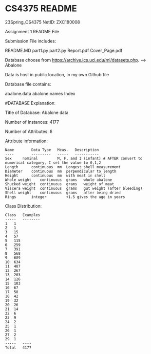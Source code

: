 # CS4375 README
23Spring_CS4375
NetID: ZXC180008

Assignment 1 README File

Submission File includes:

README.MD
part1.py
part2.py
Report.pdf
Cover_Page.pdf

Database choose from https://archive.ics.uci.edu/ml/datasets.php. --> Abalone

Data is host in public location, in my own Github file

Database file contains:

abalone.data
abalone.names
Index

#DATABASE Explanation:

Title of Database: Abalone data

Number of Instances: 4177

Number of Attributes: 8

Attribute information:


	Name		Data Type	Meas.	Description
	----		---------	-----	-----------
	Sex		nominal			M, F, and I (infant) # AFTER convert to numerical category, I set the value to 0,1,2
	Length		continuous	mm	Longest shell measurement
	Diameter	continuous	mm	perpendicular to length
	Height		continuous	mm	with meat in shell
	Whole weight	continuous	grams	whole abalone
	Shucked weight	continuous	grams	weight of meat
	Viscera weight	continuous	grams	gut weight (after bleeding)
	Shell weight	continuous	grams	after being dried
	Rings		integer			+1.5 gives the age in years


 Class Distribution:

	Class	Examples
	-----	--------
	1	1
	2	1
	3	15
	4	57
	5	115
	6	259
	7	391
	8	568
	9	689
	10	634
	11	487
	12	267
	13	203
	14	126
	15	103
	16	67
	17	58
	18	42
	19	32
	20	26
	21	14
	22	6
	23	9
	24	2
	25	1
	26	1
	27	2
	29	1
	-----	----
	Total	4177

